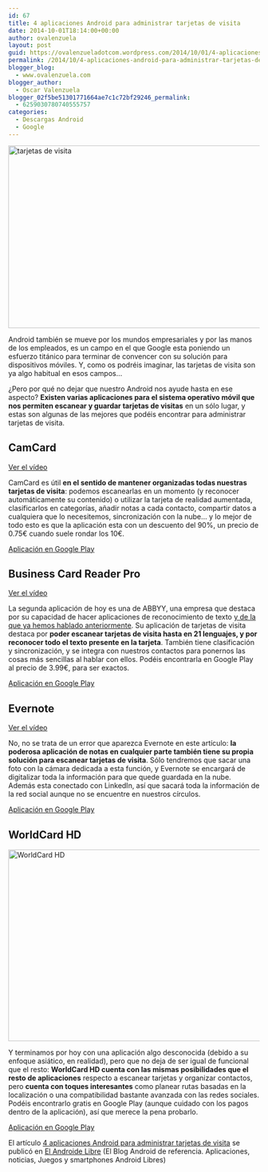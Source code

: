 ```yaml
---
id: 67
title: 4 aplicaciones Android para administrar tarjetas de visita
date: 2014-10-01T18:14:00+00:00
author: ovalenzuela
layout: post
guid: https://ovalenzueladotcom.wordpress.com/2014/10/01/4-aplicaciones-android-para-administrar-tarjetas-de-visita
permalink: /2014/10/4-aplicaciones-android-para-administrar-tarjetas-de-visita.html
blogger_blog:
  - www.ovalenzuela.com
blogger_author:
  - Oscar Valenzuela
blogger_02f5be51301771664ae7c1c72bf29246_permalink:
  - 6259030780740555757
categories:
  - Descargas Android
  - Google
---
```

<div>
  <a href="http://ift.tt/1BA11yE"><img alt="tarjetas de visita" class="aligncenter size-full wp-image-156036" src="http://ift.tt/1BA11yE" height="366" width="550" /> </a> </p> 
  
  <p>
    Android también se mueve por los mundos empresariales y por las manos de los empleados, es un campo en el que Google esta poniendo un esfuerzo titánico para terminar de convencer con su solución para dispositivos móviles. Y, como os podréis imaginar, las tarjetas de visita son ya algo habitual en esos campos…
  </p>
  
  <p>
    ¿Pero por qué no dejar que nuestro Android nos ayude hasta en ese aspecto? <strong>Existen varias aplicaciones para el sistema operativo móvil que nos permiten escanear y guardar tarjetas de visitas</strong> en un sólo lugar, y estas son algunas de las mejores que podéis encontrar para administrar tarjetas de visita.
  </p>
  
  <h2>
    CamCard
  </h2>
  
  <p>
    <a href="http://ift.tt/1BA12CU">Ver el vídeo</a>
  </p>
  
  <p>
    CamCard es útil <strong>en el sentido de mantener organizadas todas nuestras tarjetas de visita</strong>: podemos escanearlas en un momento (y reconocer automáticamente su contenido) o utilizar la tarjeta de realidad aumentada, clasificarlos en categorías, añadir notas a cada contacto, compartir datos a cualquiera que lo necesitemos, sincronización con la nube… y lo mejor de todo esto es que la aplicación esta con un descuento del 90%, un precio de 0.75€ cuando suele rondar los 10€.
  </p>
  
  <p>
    <a href="http://ift.tt/KaNoy9" target="_blank">Aplicación en Google Play</a>
  </p>
  
  <h2>
    Business Card Reader Pro
  </h2>
  
  <p>
    <a href="http://ift.tt/1BA12CU">Ver el vídeo</a>
  </p>
  
  <p>
    La segunda aplicación de hoy es una de ABBYY, una empresa que destaca por su capacidad de hacer aplicaciones de reconocimiento de texto <a href="http://ift.tt/1ByLZfr" target="_blank" title="ABBYY Lingvo, llevando la traducción simultánea y los diccionarios a nuestro Android">y de la que ya hemos hablado anteriormente</a>. Su aplicación de tarjetas de visita destaca por <strong>poder escanear tarjetas de visita hasta en 21 lenguajes, y por reconocer todo el texto presente en la tarjeta</strong>. También tiene clasificación y sincronización, y se integra con nuestros contactos para ponernos las cosas más sencillas al hablar con ellos. Podéis encontrarla en Google Play al precio de 3.99€, para ser exactos.
  </p>
  
  <p>
    <a href="http://ift.tt/LKWDUk" target="_blank">Aplicación en Google Play</a>
  </p>
  
  <h2>
    Evernote
  </h2>
  
  <p>
    <a href="http://ift.tt/1BA12CU">Ver el vídeo</a>
  </p>
  
  <p>
    No, no se trata de un error que aparezca Evernote en este artículo: <strong>la poderosa aplicación de notas en cualquier parte también tiene su propia solución para escanear tarjetas de visita</strong>. Sólo tendremos que sacar una foto con la cámara dedicada a esta función, y Evernote se encargará de digitalizar toda la información para que quede guardada en la nube. Además esta conectado con LinkedIn, así que sacará toda la información de la red social aunque no se encuentre en nuestros círculos.
  </p>
  
  <p>
    <a href="http://ift.tt/wDddIX" target="_blank">Aplicación en Google Play</a>
  </p>
  
  <h2>
    WorldCard HD
  </h2>
  
  <p>
    <a href="http://ift.tt/1rMmbZD"><img alt="WorldCard HD" class="aligncenter size-full wp-image-156039" src="http://ift.tt/1rMmbZD" height="384" width="640" /> </a>
  </p>
  
  <p>
    Y terminamos por hoy con una aplicación algo desconocida (debido a su enfoque asiático, en realidad), pero que no deja de ser igual de funcional que el resto: <strong>WorldCard HD cuenta con las mismas posibilidades que el resto de aplicaciones</strong> respecto a escanear tarjetas y organizar contactos, pero <strong>cuenta con toques interesantes</strong> como planear rutas basadas en la localización o una compatibilidad bastante avanzada con las redes sociales. Podéis encontrarlo gratis en Google Play (aunque cuidado con los pagos dentro de la aplicación), así que merece la pena probarlo.
  </p>
  
  <p>
    <a href="http://ift.tt/1BA11yI" target="_blank">Aplicación en Google Play</a>
  </p>
  
  <p>
    El artículo <a href="http://ift.tt/1BA12CU">4 aplicaciones Android para administrar tarjetas de visita</a> se publicó en <a href="http://ift.tt/rvSjNz">El Androide Libre</a> (El Blog Android de referencia. Aplicaciones, noticias, Juegos y smartphones Android Libres)</div>